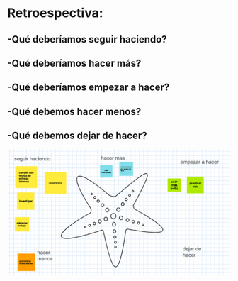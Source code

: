 # Retroespectiva:
## -Qué deberíamos seguir haciendo?
## -Qué deberíamos hacer más?
## -Qué deberíamos empezar a hacer? 
## -Qué debemos hacer menos? 
## -Qué debemos dejar de hacer?
![imgretro](\imgretro\sprint3.png)